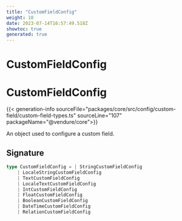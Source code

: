 ```yaml
---
title: "CustomFieldConfig"
weight: 10
date: 2023-07-14T16:57:49.518Z
showtoc: true
generated: true
---
```

<!-- This file was generated from the Vendure source. Do not modify. Instead, re-run the "docs:build" script -->

# CustomFieldConfig
<div class="symbol">


# CustomFieldConfig

{{< generation-info sourceFile="packages/core/src/config/custom-field/custom-field-types.ts" sourceLine="107" packageName="@vendure/core">}}

An object used to configure a custom field.

## Signature

```TypeScript
type CustomFieldConfig = | StringCustomFieldConfig
    | LocaleStringCustomFieldConfig
    | TextCustomFieldConfig
    | LocaleTextCustomFieldConfig
    | IntCustomFieldConfig
    | FloatCustomFieldConfig
    | BooleanCustomFieldConfig
    | DateTimeCustomFieldConfig
    | RelationCustomFieldConfig
```
</div>
